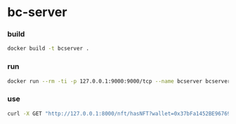 # bc-server

### build
```bash
docker build -t bcserver .
```

### run
```bash
docker run --rm -ti -p 127.0.0.1:9000:9000/tcp --name bcserver bcserver
```

### use
```bash
curl -X GET "http://127.0.0.1:8000/nft/hasNFT?wallet=0x37bFa1452BE9676992027Ac4172a7d1141335B5b&nftId=4"
```